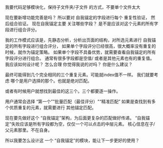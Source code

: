 
我要代码足够模块化，保持子文件夹/子文件 的方式，不要单个文件太大

现在要新增功能完善是吗？
所以要对 自我锚定的字段进行每个 重复性验证， 然后组合验证。
现在自我锚定主要 关注哪些字段？
是不是应该对这个元素的所有字段进行组合评分。

我的工作模式应该是，先静态分析，分析出页面的结构，对所选元素进行 自我锚定的所有字段进行组合评分，
如果单个字段评分已经很高，很大概率没有重复的时候，就作为锚定策略。
如果单个字段不具备优势，就需要查看自我锚定的所有字段评分进行组合。
通常有很多字段都是空值/  或者是其他元素也有的重复值。 我应该如何设计呢？
怎么合理
你觉得我说的对吗？ 你是什么建议？

最终可能得到几个完全相同的三个重复元素。可能就index值不一样。
我们就要考虑 哪个是用户选择的那个。也就是绝对匹配。

或者有时候用户就想找到最佳的这三个。三个都要逐一操作。

用户通常会选择 “第一个”"批量匹配（最佳评分）"“精准匹配”
如果是查找到有多个优质重复的元素，就需要进行 其他锚定匹配。

现在要先做好这个 “自我锚定”架构，为后面更复杂的匹配做好传递。
“自我锚定”失败应该是所有字段都为空，仅仅一个可以点击的中层元素。
核心信息在子/父元素那里。不在自身。

所以我要怎么设计这 一个 “自我锚定”的模块，能让下一步更好的使用？